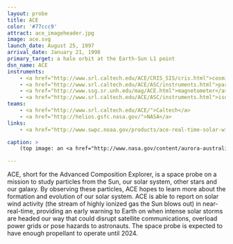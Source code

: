 ```yaml
---
layout: probe
title: ACE
color: '#77ccc9'
attract: ace_imageheader.jpg
image: ace.svg
launch_date: August 25, 1997
arrival_date: January 21, 1998
primary_target: a halo orbit at the Earth-Sun L1 point
dsn_name: ACE
instruments:
    - <a href="http://www.srl.caltech.edu/ACE/CRIS_SIS/cris.html">cosmic ray spectrometer</a>
    - <a href="http://www.srl.caltech.edu/ACE/ASC/instruments.html">particle sensors</a>
    - <a href="http://www.ssg.sr.unh.edu/mag/ACE.html">magnetometer</a>
    - <a href="http://www.srl.caltech.edu/ACE/ASC/instruments.html">isotope spectrometers</a>
teams:
    - <a href="http://www.srl.caltech.edu/ACE/">Caltech</a>
    - <a href="http://helios.gsfc.nasa.gov/">NASA</a>
links:
    - <a href="http://www.swpc.noaa.gov/products/ace-real-time-solar-wind">real-time solar wind data</a> from ACE

caption: >
    (top image: an <a href="http://www.nasa.gov/content/aurora-australis-or-the-southern-lights-0/">aurora</a> on Earth, an effect of the space weather ACE looks for, seen from the International Space Station, NASA)

---
```

ACE, short for the Advanced Composition Explorer, is a space probe on a mission to study particles from the Sun, our solar system, other stars and our galaxy. By observing these particles, ACE hopes to learn more about the formation and evolution of our solar system. ACE is able to report on solar wind activity (the stream of highly ionized gas the Sun blows out) in near-real-time, providing an early warning to Earth on when  intense solar storms are headed our way that could disrupt satellite communications, overload power grids or pose hazards to astronauts. The space probe is expected to have enough propellant to operate until 2024.


